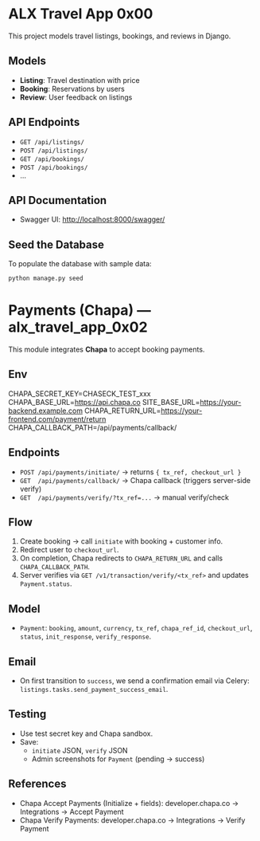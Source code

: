 # ALX Travel App 0x00

This project models travel listings, bookings, and reviews in Django.

## Models
- **Listing**: Travel destination with price
- **Booking**: Reservations by users
- **Review**: User feedback on listings

## API Endpoints

- `GET /api/listings/`
- `POST /api/listings/`
- `GET /api/bookings/`
- `POST /api/bookings/`
- ...

## API Documentation

- Swagger UI: [http://localhost:8000/swagger/](http://localhost:8000/swagger/)

## Seed the Database
To populate the database with sample data:

```bash
python manage.py seed
```

# Payments (Chapa) — alx_travel_app_0x02

This module integrates **Chapa** to accept booking payments.

## Env
CHAPA_SECRET_KEY=CHASECK_TEST_xxx
CHAPA_BASE_URL=https://api.chapa.co
SITE_BASE_URL=https://your-backend.example.com
CHAPA_RETURN_URL=https://your-frontend.com/payment/return
CHAPA_CALLBACK_PATH=/api/payments/callback/


## Endpoints
- `POST /api/payments/initiate/` → returns `{ tx_ref, checkout_url }`
- `GET  /api/payments/callback/`  → Chapa callback (triggers server-side verify)
- `GET  /api/payments/verify/?tx_ref=...` → manual verify/check

## Flow
1. Create booking → call `initiate` with booking + customer info.
2. Redirect user to `checkout_url`.
3. On completion, Chapa redirects to `CHAPA_RETURN_URL` and calls `CHAPA_CALLBACK_PATH`.  
4. Server verifies via `GET /v1/transaction/verify/<tx_ref>` and updates `Payment.status`.

## Model
- `Payment`: `booking`, `amount`, `currency`, `tx_ref`, `chapa_ref_id`, `checkout_url`, `status`, `init_response`, `verify_response`.

## Email
- On first transition to `success`, we send a confirmation email via Celery: `listings.tasks.send_payment_success_email`.

## Testing
- Use test secret key and Chapa sandbox.
- Save:
  - `initiate` JSON, `verify` JSON
  - Admin screenshots for `Payment` (pending → success)

## References
- Chapa Accept Payments (Initialize + fields): developer.chapa.co → Integrations → Accept Payment  
- Chapa Verify Payments: developer.chapa.co → Integrations → Verify Payment
